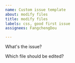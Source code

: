 ```yaml
---
name: Custom issue template
about: modify files
title: modify files
labels: css, good first issue
assignees: FangchengDou

---
```


What's the issue?

Which file should be edited?

